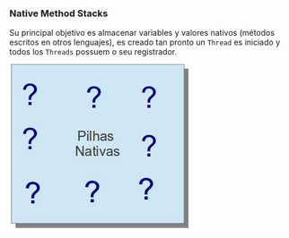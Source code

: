 ### Native Method Stacks


Su principal objetivo es almacenar variables y valores nativos (métodos escritos en otros lenguajes), es creado tan pronto un `Thread` es iniciado y todos los `Threads` possuem o seu registrador.


![Pila nativa](imagens/chapter_3_7.png)